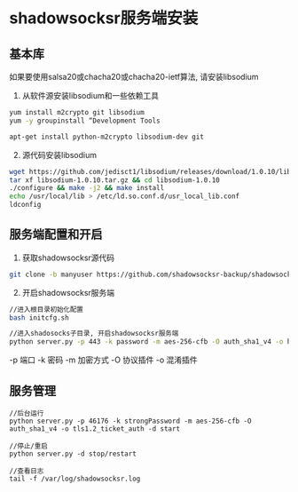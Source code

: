 # shadowsocksr服务端安装

## 基本库

如果要使用salsa20或chacha20或chacha20-ietf算法, 请安装libsodium

1. 从软件源安装libsodium和一些依赖工具
```sh
yum install m2crypto git libsodium
yum -y groupinstall “Development Tools

apt-get install python-m2crypto libsodium-dev git
```

2. 源代码安装libsodium
```sh
wget https://github.com/jedisct1/libsodium/releases/download/1.0.10/libsodium-1.0.10.tar.gz
tar xf libsodium-1.0.10.tar.gz && cd libsodium-1.0.10
./configure && make -j2 && make install
echo /usr/local/lib > /etc/ld.so.conf.d/usr_local_lib.conf
ldconfig
```

## 服务端配置和开启

1. 获取shadowsocksr源代码

```sh
git clone -b manyuser https://github.com/shadowsocksr-backup/shadowsocksr.git
```

2. 开启shadowsocksr服务端

```sh
//进入根目录初始化配置
bash initcfg.sh

//进入shadosocks子目录, 开启shadowsocksr服务端
python server.py -p 443 -k password -m aes-256-cfb -O auth_sha1_v4 -o http_simple
```
-p 端口 -k 密码 -m 加密方式 -O 协议插件  -o 混淆插件

## 服务管理

```
//后台运行
python server.py -p 46176 -k strongPassword -m aes-256-cfb -O auth_sha1_v4 -o tls1.2_ticket_auth -d start

//停止/重启
python server.py -d stop/restart

//查看日志
tail -f /var/log/shadowsocksr.log
```
